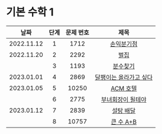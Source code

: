 # 기본 수학 1

|날짜|단계|문제 번호|제목|
|:---:|:---:|:---:|:---:|
|2022.11.12|1|1712|[손익분기점](https://github.com/drew105/Study_algorithms/blob/main/BAEKJOON/%EA%B8%B0%EB%B3%B8%20%EC%88%98%ED%95%99%201/Code/1.%20%EC%86%90%EC%9D%B5%EB%B6%84%EA%B8%B0%EC%A0%90.md)|
|2022.11.20|2|2292|[벌집](https://github.com/drew105/Study_algorithms/blob/main/BAEKJOON/%EA%B8%B0%EB%B3%B8%20%EC%88%98%ED%95%99%201/Code/2.%20%EB%B2%8C%EC%A7%91.md)|
||3|1193|[분수찾기]()|
|2023.01.01|4|2869|[달팽이는 올라가고 싶다](https://github.com/drew105/Study_algorithms/blob/main/BAEKJOON/%EA%B8%B0%EB%B3%B8%20%EC%88%98%ED%95%99%201/Code/4.%20%EB%8B%AC%ED%8C%BD%EC%9D%B4%EB%8A%94%20%EC%98%AC%EB%9D%BC%EA%B0%80%EA%B3%A0%20%EC%8B%B6%EB%8B%A4.md)|
|2023.01.05|5|10250|[ACM 호텔](https://github.com/drew105/Study_algorithms/blob/main/BAEKJOON/%EA%B8%B0%EB%B3%B8%20%EC%88%98%ED%95%99%201/Code/5.%20ACM%20%ED%98%B8%ED%85%94.md)|
||6|2775|[부녀회장이 될테야]()|
|2023.01.12|7|2839|[설탕 배달](https://github.com/drew105/Study_algorithms/blob/main/BAEKJOON/%EA%B8%B0%EB%B3%B8%20%EC%88%98%ED%95%99%201/Code/6.%20%EC%84%A4%ED%83%95%20%EB%B0%B0%EB%8B%AC.md)|
||8|10757|[큰 수 A+B]()|
